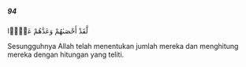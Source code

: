 ##### 94

<span class="ayah">لَّقَدْ أَحْصَىٰهُمْ وَعَدَّهُمْ عَدًّۭا</span>

<span class="ayah_translation">Sesungguhnya Allah telah menentukan jumlah mereka dan menghitung mereka dengan hitungan yang teliti.</span>
